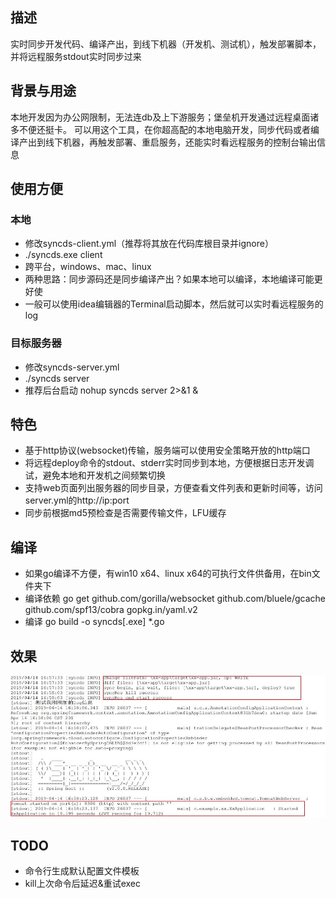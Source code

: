 ## 描述
实时同步开发代码、编译产出，到线下机器（开发机、测试机），触发部署脚本，并将远程服务stdout实时同步过来

## 背景与用途
本地开发因为办公网限制，无法连db及上下游服务；堡垒机开发通过远程桌面诸多不便还挺卡。
可以用这个工具，在你超高配的本地电脑开发，同步代码或者编译产出到线下机器，再触发部署、重启服务，还能实时看远程服务的控制台输出信息

## 使用方便
### 本地
- 修改syncds-client.yml（推荐将其放在代码库根目录并ignore）
- ./syncds.exe client
- 跨平台，windows、mac、linux
- 两种思路：同步源码还是同步编译产出？如果本地可以编译，本地编译可能更好使
- 一般可以使用idea编辑器的Terminal启动脚本，然后就可以实时看远程服务的log

### 目标服务器
- 修改syncds-server.yml
- ./syncds server
- 推荐后台启动 nohup syncds server 2>&1 &


## 特色
- 基于http协议(websocket)传输，服务端可以使用安全策略开放的http端口
- 将远程deploy命令的stdout、stderr实时同步到本地，方便根据日志开发调试，避免本地和开发机之间频繁切换
- 支持web页面列出服务器的同步目录，方便查看文件列表和更新时间等，访问server.yml的http://ip:port
- 同步前根据md5预检查是否需要传输文件，LFU缓存

## 编译
- 如果go编译不方便，有win10 x64、linux x64的可执行文件供备用，在bin文件夹下
- 编译依赖 go get github.com/gorilla/websocket github.com/bluele/gcache github.com/spf13/cobra gopkg.in/yaml.v2
- 编译 go build -o syncds\[.exe\] \*.go

## 效果
![效果图](./snapshot.jpg)

## TODO
- 命令行生成默认配置文件模板
- kill上次命令后延迟&重试exec
